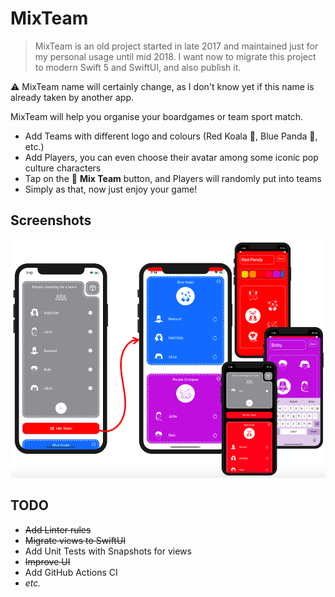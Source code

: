 # MixTeam

>MixTeam is an old project started in late 2017 and maintained just for my personal usage until mid 2018.
>I want now to migrate this project to modern Swift 5 and SwiftUI, and also publish it.

⚠️ MixTeam name will certainly change, as I don't know yet if this name is already taken by another app.

MixTeam will help you organise your boardgames or team sport match.

* Add Teams with different logo and colours (Red Koala 🐨, Blue Panda 🐼, etc.)
* Add Players, you can even choose their avatar among some iconic pop culture characters
* Tap on the 🔀 **Mix Team** button, and Players will randomly put into teams
* Simply as that, now just enjoy your game!

## Screenshots

![Screenshots of the application from an iPhone](docs/assets/iPhoneScreenshots.png)

## TODO

* ~~Add Linter rules~~
* ~~Migrate views to SwiftUI~~
* Add Unit Tests with Snapshots for views
* ~~Improve UI~~
* Add GitHub Actions CI
* *etc.*
